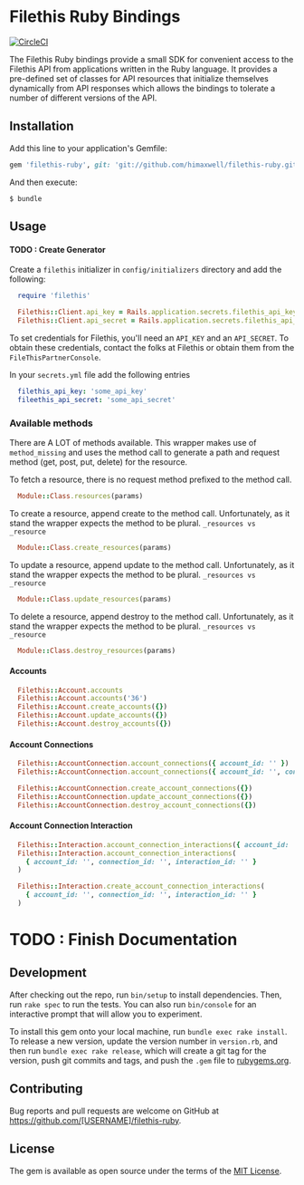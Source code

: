 # Filethis Ruby Bindings
[![CircleCI](https://circleci.com/gh/himaxwell/filethis-ruby/tree/master.svg?style=svg&circle-token=504daabdceb5219040794459a40abb5689d13fc1)](https://circleci.com/gh/himaxwell/filethis-ruby/tree/master)

The Filethis Ruby bindings provide a small SDK for convenient access to the Filethis API from applications written in the Ruby language. It provides a pre-defined set of classes for API resources that initialize themselves dynamically from API responses which allows the bindings to tolerate a number of different versions of the API.

## Installation

Add this line to your application's Gemfile:

```ruby
gem 'filethis-ruby', git: 'git://github.com/himaxwell/filethis-ruby.git'
```

And then execute:

    $ bundle

## Usage

#### TODO : Create Generator

Create a `filethis` initializer in `config/initializers` directory and add the following:

```ruby
  require 'filethis'

  Filethis::Client.api_key = Rails.application.secrets.filethis_api_key
  Filethis::Client.api_secret = Rails.application.secrets.filethis_api_secret
```

To set credentials for Filethis, you'll need an `API_KEY` and an `API_SECRET`. To obtain these credentials, contact the folks at Filethis or obtain them from the `FileThisPartnerConsole`.

In your `secrets.yml` file add the following entries

```yaml
  filethis_api_key: 'some_api_key'
  fileethis_api_secret: 'some_api_secret'
```

### Available methods

There are A LOT of methods available. This wrapper makes use of `method_missing` and uses the method call to generate a path and request method (get, post, put, delete) for the resource.

To fetch a resource, there is no request method prefixed to the method call.

```ruby
  Module::Class.resources(params)
```

To create a resource, append create to the method call. Unfortunately, as it stand the wrapper expects the method to be plural. `_resources vs _resource`

```ruby
  Module::Class.create_resources(params)
```

To update a resource, append update to the method call. Unfortunately, as it stand the wrapper expects the method to be plural. `_resources vs _resource`

```ruby
  Module::Class.update_resources(params)
```

To delete a resource, append destroy to the method call. Unfortunately, as it stand the wrapper expects the method to be plural. `_resources vs _resource`

```ruby
  Module::Class.destroy_resources(params)
```

#### Accounts

```ruby
  Filethis::Account.accounts
  Filethis::Account.accounts('36')
  Filethis::Account.create_accounts({})
  Filethis::Account.update_accounts({})
  Filethis::Account.destroy_accounts({})
```

#### Account Connections

```ruby
  Filethis::AccountConnection.account_connections({ account_id: '' })
  Filethis::AccountConnection.account_connections({ account_id: '', connection_id: '' })

  Filethis::AccountConnection.create_account_connections({})
  Filethis::AccountConnection.update_account_connections({})
  Filethis::AccountConnection.destroy_account_connections({})
```

#### Account Connection Interaction

```ruby
  Filethis::Interaction.account_connection_interactions({ account_id: '', connection_id: '' })
  Filethis::Interaction.account_connection_interactions(
    { account_id: '', connection_id: '', interaction_id: '' }
  )

  Filethis::Interaction.create_account_connection_interactions(
    { account_id: '', connection_id: '', interaction_id: '' }
  )
```

# TODO : Finish Documentation


## Development

After checking out the repo, run `bin/setup` to install dependencies. Then, run `rake spec` to run the tests. You can also run `bin/console` for an interactive prompt that will allow you to experiment.

To install this gem onto your local machine, run `bundle exec rake install`. To release a new version, update the version number in `version.rb`, and then run `bundle exec rake release`, which will create a git tag for the version, push git commits and tags, and push the `.gem` file to [rubygems.org](https://rubygems.org).

## Contributing

Bug reports and pull requests are welcome on GitHub at https://github.com/[USERNAME]/filethis-ruby.


## License

The gem is available as open source under the terms of the [MIT License](http://opensource.org/licenses/MIT).

